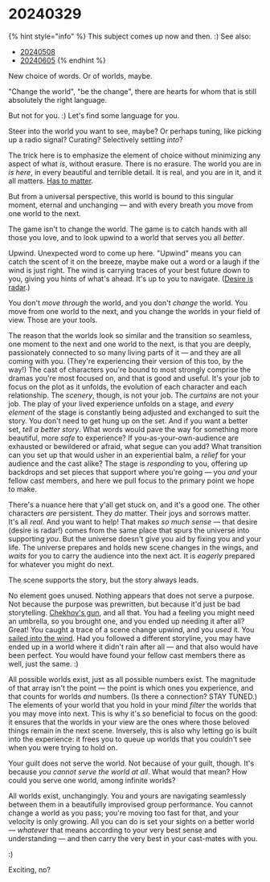 # 20240329

{% hint style="info" %}
This subject comes up now and then. :) See also:

* [20240508](../05/08/)
* [20240605](../06/05.md)
{% endhint %}

New choice of words. Or of worlds, maybe.

"Change the world", "be the change", there are hearts for whom that is still absolutely the right language.

But not for you. :) Let's find some language for you.

Steer into the world you want to see, maybe? Or perhaps tuning, like picking up a radio signal? Curating? Selectively settling _into_?

The trick here is to emphasize the element of choice without minimizing any aspect of what _is_, without erasure. There is no erasure. The world you are in _is here_, in every beautiful and terrible detail. It is real, and you are in it, and it all matters. [Has to matter](15.md).

But from a universal perspective, this world is bound to this singular moment, eternal and unchanging — and with every breath you move from one world to the next.

The game isn't to change the world. The game is to catch hands with all those you love, and to look upwind to a world that serves you all _better_.

Upwind. Unexpected word to come up here. "Upwind" means you can catch the scent of it on the breeze, maybe make out a word or a laugh if the wind is just right. The wind is carrying traces of your best future down to you, giving you hints of what's ahead. It's up to you to navigate. ([Desire is radar](../../ideas/desire-is-radar.md).)

You don't _move through_ the world, and you don't _change_ the world. You move from one world to the next, and you change the worlds in your field of view. Those are your tools.

The reason that the worlds look so similar and the transition so seamless, one moment to the next and one world to the next, is that you are deeply, passionately connected to so many living parts of it — and they are all coming with you. (They're experiencing their version of this too, by the way!) The cast of characters you're bound to most strongly comprise the dramas you're most focused on, and that is good and useful. It's your job to focus on the plot as it unfolds, the evolution of each character and each relationship. The _scenery_, though, is not your job. The _curtains_ are not your job. The play of your lived experience unfolds on a stage, and _every element_ of the stage is constantly being adjusted and exchanged to suit the story. You don't need to get hung up on the set. And if you want a better set, _tell a better story_. What words would pave the way for something more beautiful, more _safe_ to experience? If you-as-your-own-audience are exhausted or bewildered or afraid, what segue can you add? What transition can you set up that would usher in an experiential balm, a _relief_ for your audience and the cast alike? The stage is _responding_ to you, offering up backdrops and set pieces that support where you're going — you _and_ your fellow cast members, and here we pull focus to the primary point we hope to make.

There's a nuance here that y'all get stuck on, and it's a good one. The other characters _are_ persistent. They _do_ matter. Their joys and sorrows matter. It's all _real_. And you want to help! That makes _so much sense_ — that desire (desire is radar!) comes from the same place that spurs the universe into supporting _you_. But the universe doesn't give you aid by fixing you and your life. The universe prepares and holds new scene changes in the wings, and _waits_ for you to carry the audience into the next act. It is _eagerly_ prepared for whatever you might do next.

The scene supports the story, but the story always leads.

No element goes unused. Nothing appears that does not serve a purpose. Not because the purpose was prewritten, but because it'd just be bad storytelling. [Chekhov's gun](https://en.wikipedia.org/wiki/Chekhov's_gun), and all that. You had a feeling you might need an umbrella, so you brought one, and you ended up needing it after all? Great! You caught a trace of a scene change upwind, and you _used_ it. You [sailed into the wind](https://en.wikipedia.org/wiki/Sailing_into_the_wind). Had you followed a different storyline, you may have ended up in a world where it didn't rain after all — and that also would have been perfect. You would have found your fellow cast members there as well, just the same. :)

All possible worlds exist, just as all possible numbers exist. The magnitude of that array isn't the point — the point is which ones you experience, and that counts for worlds _and_ numbers. (Is there a connection? STAY TUNED.) The elements of your world that you hold in your mind _filter_ the worlds that you may move into next. This is why it's so beneficial to focus on the good: it ensures that the worlds in your view are the ones where those beloved things remain in the next scene. Inversely, this is also why letting go is built into the experience: it frees you to queue up worlds that you couldn't see when you were trying to hold on.

Your guilt does not serve the world. Not because of your guilt, though. It's because _you cannot serve the world at all_. What would that mean? How could you serve one world, among infinite worlds?

All worlds exist, unchangingly. You and yours are navigating seamlessly between them in a beautifully improvised group performance. You cannot change a world as you pass; you're moving too fast for that, and your velocity is only growing. All you can do is set your sights on a better world — _whatever_ that means according to your very best sense and understanding — and then carry the very best in your cast-mates with you.

:)

Exciting, no?

